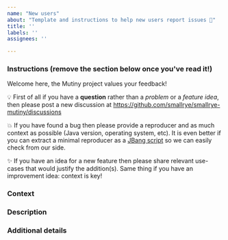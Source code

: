 ```yaml
---
name: "New users"
about: "Template and instructions to help new users report issues 👋"
title: ''
labels: ''
assignees: ''

---
```


### Instructions (remove the section below once you've read it!)

Welcome here, the Mutiny project values your feedback!

💡  First of all if you have a **question** rather than a _problem_ or a _feature idea_, then please post a new discussion at https://github.com/smallrye/smallrye-mutiny/discussions

💥  If you have found a bug then please provide a reproducer and as much context as possible (Java version, operating system, etc). It is even better if you can extract a minimal reproducer as a [JBang script](https://www.jbang.dev/) so we can easily check from our side.

✨  If you have an idea for a new feature then please share relevant use-cases that would justify the addition(s). Same thing if you have an improvement idea: context is key!

### Context

### Description

### Additional details